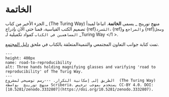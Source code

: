 # الخاتمة

الجزء الأخير من كتاب _ (The Turing Way) منهج تورينج _ يسمى **الخاتمة**. اتباعا لمبدأ تصميم الكتب القياسية، قمنا حتى الآن بإدراج {ref}`المَسرد`، {ref}` والمراجع ` و {ref}` وسجل المساهمين في الكتاب ` كمواد تكميلية لـ _Turing Way </1 >. </p>

تمت كتابة جوانب التعاون المجتمعي والتنميةالمتعلقة بالكتاب في ملحق [دليل المجتمع](../community-handbook/community-handbook).

```{figure} ../figures/road-to-reproducibility.jpg
---
height: 400px
name: road-to-reproducibility
alt: Three hands holding magnifying glasses and varifying 'road to reproducibility' of The Turig Way.
---
الطريق إلى إمكانية التكرار. ---رسم توضيحي لمشروع  (The Turing Way) منهج تورينج  بواسطة Scriberia. يستخدم بموجب ترخيص CC-BY 4.0. DOI: [10.5281/zenodo.3332807](https://doi.org/10.5281/zenodo.3332807).
```
